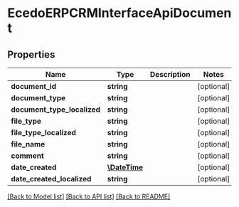 # EcedoERPCRMInterfaceApiDocument

## Properties
Name | Type | Description | Notes
------------ | ------------- | ------------- | -------------
**document_id** | **string** |  | [optional] 
**document_type** | **string** |  | [optional] 
**document_type_localized** | **string** |  | [optional] 
**file_type** | **string** |  | [optional] 
**file_type_localized** | **string** |  | [optional] 
**file_name** | **string** |  | [optional] 
**comment** | **string** |  | [optional] 
**date_created** | [**\DateTime**](\DateTime.md) |  | [optional] 
**date_created_localized** | **string** |  | [optional] 

[[Back to Model list]](../README.md#documentation-for-models) [[Back to API list]](../README.md#documentation-for-api-endpoints) [[Back to README]](../README.md)


